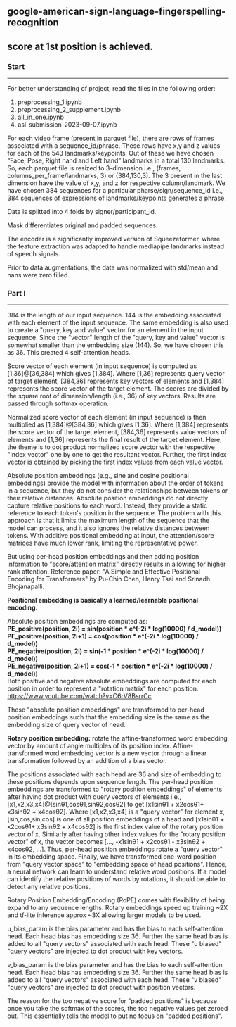 ## google-american-sign-language-fingerspelling-recognition
## score at 1st position is achieved.


### Start 
-----
For better understanding of project, read the files in the following order:
1. preprocessing_1.ipynb
2. preprocessing_2_supplement.ipynb
3. all_in_one.ipynb
4. asl-submission-2023-09-07.ipynb

For each video frame (present in parquet file), there are rows of frames associated with a sequence_id/phrase. These rows have x,y and z values for each of the 543 landmarks/keypoints. Out of these we have chosen “Face, Pose, Right hand and Left hand” landmarks in a total 130 landmarks. So, each parquet file is resized to 3-dimension i.e., (frames, columns_per_frame/landmarks, 3) or (384,130,3). The 3 present in the last dimension have the value of x,y, and z for respective column/landmark. We have chosen 384 sequences for a particular pharse/sign/sequence_id i.e., 384 sequences of expressions of landmarks/keypoints generates a phrase.

Data is splitted into 4 folds by signer/participant_id. 

Mask differentiates original and padded sequences.

The encoder is a significantly improved version of Squeezeformer, where the feature extraction was adapted to handle mediapipe landmarks instead of speech signals.

Prior to data augmentations, the data was normalized with std/mean and nans were zero filled.

### Part I
-----

384 is the length of our input sequence. 144 is the embedding associated with each element of the input sequence. The same embedding is also used to create a "query, key and value" vector for an element in the input sequence. Since the "vector" length of the "query, key and value" vector is somewhat smaller than the embedding size (144). So, we have chosen this as 36. This created 4 self-attention heads.

Score vector of each element (in input sequence) is computed as [1,36]@[36,384] which gives [1,384]. Where [1,36] represents query vector of target element,
[384,36] represents key vectors of elements and [1,384] represents the score vector of the target element. The scores are divided by the square root of dimension/length (i.e., 36) of key vectors. Results are passed through softmax operation. 

Normalized score vector of each element (in input sequence) is then multiplied as [1,384]@[384,36] which gives [1,36]. Where [1,384] represents the score vector of the target element, [384,36] represents value vectors of elements and [1,36] represents the final result of the target element. Here, the theme is to dot product normalized score vector with the respective "index vector" one by one to get the resultant vector. Further, the first index vector is obtained by picking the first index values from each value vector.

Absolute position embeddings (e.g., sine and cosine positional embeddings) provide the model with information about the order of tokens in a sequence, but they do not consider the relationships between tokens or their relative distances. Absolute position embeddings do not directly capture relative positions to each word.
Instead, they provide a static reference to each token's position in the sequence. The problem with this approach is that it limits the maximum length of the sequence that the model can process, and it also ignores the relative distances between tokens. With additive positional embedding at input, the attention/score matrices have much lower rank, limiting the representative power. 

But using per-head position embeddings and then adding position information to "score/attention matrix" directly results in allowing for higher rank attention. Reference paper: "A Simple and Effective Positional Encoding for Transformers" by Pu-Chin Chen, Henry Tsai and Srinadh Bhojanapalli.

<b>Positional embedding is basically a learned/learnable positional encoding.</b>

Absolute position embeddings are computed as:<br>
<b>PE_positive(position, 2i) = sin(position * e^(-2i * log(10000) / d_model))</b><br>
<b>PE_positive(position, 2i+1) = cos(position * e^(-2i * log(10000) / d_model))</b><br>
<b>PE_negative(position, 2i) = sin(-1 * position * e^(-2i * log(10000) / d_model))</b><br>
<b>PE_negative(position, 2i+1) = cos(-1 * position * e^(-2i * log(10000) / d_model))</b><br>
Both positive and negative absolute embeddings are computed for each position in order to represent a "rotation matrix" for each position.
https://www.youtube.com/watch?v=C6rV8BsrrCc

​These "absolute position embeddings" are transformed to per-head position embeddings such that the embedding size is the same as the embedding size of query vector of head.

<b>Rotary position embedding:</b> rotate the affine-transformed word embedding vector by amount of angle multiples of its position index. Affine-transformed word embedding vector is a new vector through a linear transformation followed by an addition of a bias vector.

The positions associated with each head are 36 and size of embedding to these positions depends upon sequence length. ​The per-head position embeddings are transformed to "rotary position embeddings" of elements after having dot product with query vectors of elements i.e., [x1,x2,x3,x4]@[sinθ1,cosθ1,sinθ2,cosθ2] to get [x1sinθ1 + x2cosθ1+ x3sinθ2 + x4cosθ2]. Where [x1,x2,x3,x4] is a "query vector" for element x, ​[sin,cos,sin,cos] is one of all position embeddings of a head and [x1sinθ1 + x2cosθ1+ x3sinθ2 + x4cosθ2] is the first index value of the rotary position vector of x. Similarly after having other index values for the "rotary position vector" of x, the vector becomes [..., -x1sinθ1 + x2cosθ1 - x3sinθ2 + x4cosθ2, ...]. Thus, per-head position embeddings rotate a "query vector" in its embedding space. Finally, we have transformed one-word position from "query vector space" to "embedding space of head positions". Hence, a neural network can learn to understand relative word positions. If a model can identify the relative positions of words by rotations, it should be able to detect any relative positions. 

Rotary Position Embedding/Encoding (RoPE) comes with flexibility of being expand to any sequence lengths. Rotary embeddings speed up training ~2X and tf-lite inference approx ~3X allowing larger models to be used.

u_bias_param is the bias parameter and has the bias to each self-attention head. Each head bias has embedding size 36. ​Further the same head bias is added to all "query vectors" associated with each head. These "u biased" "query vectors" are injected to dot product with key vectors.

v_bias_param is the bias parameter and has the bias to each self-attention head. Each head bias has embedding size 36. ​Further the same head bias is added to all "query vectors" associated with each head. These "v biased" "query vectors" are injected to dot product with position vectors.

The reason for the too negative score for "padded positions" is because once you take the softmax of the scores, the too negative values get zeroed out. This essentially tells the model to put no focus on "padded positions".


